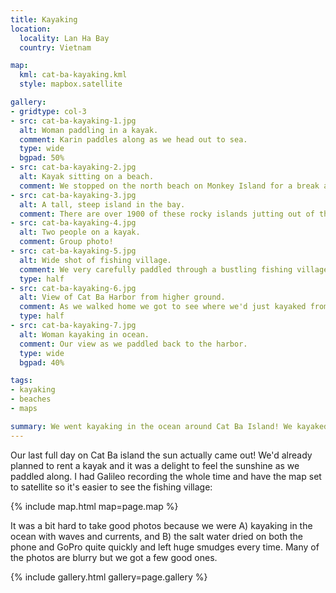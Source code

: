 ```yaml
---
title: Kayaking
location:
  locality: Lan Ha Bay
  country: Vietnam

map:
  kml: cat-ba-kayaking.kml
  style: mapbox.satellite

gallery:
- gridtype: col-3
- src: cat-ba-kayaking-1.jpg
  alt: Woman paddling in a kayak.
  comment: Karin paddles along as we head out to sea.
  type: wide
  bgpad: 50%
- src: cat-ba-kayaking-2.jpg
  alt: Kayak sitting on a beach.
  comment: We stopped on the north beach on Monkey Island for a break and a swim. We didn't photograph any monkeys but one of them did try to steal stuff out of another guy's bag.
- src: cat-ba-kayaking-3.jpg
  alt: A tall, steep island in the bay.
  comment: There are over 1900 of these rocky islands jutting out of the sea. It's pretty incredible.
- src: cat-ba-kayaking-4.jpg
  alt: Two people on a kayak.
  comment: Group photo!
- src: cat-ba-kayaking-5.jpg
  alt: Wide shot of fishing village.
  comment: We very carefully paddled through a bustling fishing village. Many people waved and greeted us as they went about their day.
  type: half
- src: cat-ba-kayaking-6.jpg
  alt: View of Cat Ba Harbor from higher ground.
  comment: As we walked home we got to see where we'd just kayaked from higher and higher ground. What a treat!
  type: half
- src: cat-ba-kayaking-7.jpg
  alt: Woman kayaking in ocean.
  comment: Our view as we paddled back to the harbor.
  type: wide
  bgpad: 40%

tags:
- kayaking
- beaches
- maps

summary: We went kayaking in the ocean around Cat Ba Island! We kayaked around some of the islands, stopped at one of the beaches on Monkey Island, and went through a fishing village.
---
```


Our last full day on Cat Ba island the sun actually came out! We'd already planned to rent a kayak and it was a delight to feel the sunshine as we paddled along. I had Galileo recording the whole time and have the map set to satellite so it's easier to see the fishing village:

{% include map.html map=page.map %}

It was a bit hard to take good photos because we were A) kayaking in the ocean with waves and currents, and B) the salt water dried on both the phone and GoPro quite quickly and left huge smudges every time. Many of the photos are blurry but we got a few good ones.

{% include gallery.html gallery=page.gallery %}

